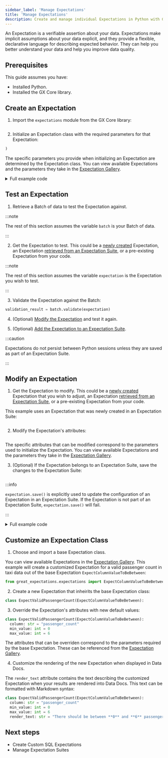 ```yaml
---
sidebar_label: 'Manage Expectations'
title: 'Manage Expectations'
description: Create and manage individual Expectations in Python with GX Core.
---
```


An Expectation is a verifiable assertion about your data. Expectations make implicit assumptions about your data explicit, and they provide a flexible, declarative language for describing expected behavior. They can help you better understand your data and help you improve data quality. 

## Prerequisites

This guide assumes you have:

- Installed Python.
- Installed the GX Core library.

## Create an Expectation

1. Import the `expectations` module from the GX Core library:
   
  ```python title="Python code" name="tests/integration/docusaurus/core/expectations/create_an_expectation.py imports"
  ```

2. Initialize an Expectation class with the required parameters for that Expectation:

  ```python title="Python code" name="tests/integration/docusaurus/core/expectations/create_an_expectation.py initialize Expectations"
)
  ```

  The specific parameters you provide when initializing an Expectation are determined by the Expectation class.  You can view available Expectations and the parameters they take in the [Expectation Gallery](https://greatexpectations.io/expectations).

<details><summary>Full example code</summary>
<p>

```python title="Python code" name="tests/integration/docusaurus/core/expectations/create_an_expectation.py full example code"
```

</p>
</details>

## Test an Expectation

<!-- TODO: Replace the sample code with snippets from example scripts under test -->

1. Retrieve a Batch of data to test the Expectation against.

  :::note
  
  The rest of this section assumes the variable `batch` is your Batch of data.

  :::

2. Get the Expectation to test.  This could be a [newly created](#create-an-expectation) Expectation, an Expectation [retrieved from an Expectation Suite](/core/expectation_suites/manage_expectation_suites.md#get-an-expectation), or a pre-existing Expectation from your code.
  
  :::note

  The rest of this section assumes the variable `expectation` is the Expectation you wish to test.

  :::

3. Validate the Expectation against the Batch:

  ```python title="Python code"
validation_result = batch.validate(expectation)
  ```

4. (Optional) [Modify the Expectation](#modify-an-expectation) and test it again.
 
5. (Optional) [Add the Expectation to an Expectation Suite](/core/expectation_suites/manage_expectation_suites.md#add-expectations-to-an-expectation-suite).
   
  :::caution 

  Expectations do not persist between Python sessions unless they are saved as part of an Expectation Suite.

  :::

## Modify an Expectation

1. Get the Expectation to modify.  This could be a [newly created](#create-an-expectation) Expectation that you wish to adjust, an Expectation [retrieved from an Expectation Suite](/core/expectation_suites/manage_expectation_suites.md#get-an-expectation), or a pre-existing Expectation from your code.  

  This example uses an Expectation that was newly created in an Expectation Suite:

  ```python title="Python code" name="core/expectations/_examples/edit_an_expectation.py get expectation"
  ```

2. Modify the Expectation's attributes:

  ```python title="Python code" name="core/expectations/_examples/edit_an_expectation.py modify attributes"
  ```

  The specific attributes that can be modified correspond to the parameters used to initialize the Expectation.  You can view available Expectations and the parameters they take in the [Expectation Gallery](https://greatexpectations.io/expectations).

3. (Optional) If the Expectation belongs to an Expectation Suite, save the changes to the Expectation Suite:

  ```python title="Python code" name="core/expectations/_examples/edit_an_expectation.py save the Expectation"
  ```

  :::info

  `expectation.save()` is explicitly used to update the configuration of an Expectation in an Expectation Suite.  If the Expectation is not part of an Expectation Suite, `expectation.save()` will fail.

  :::

<details><summary>Full example code</summary>
<p>

```python title="Python code" name="core/expectations/_examples/edit_an_expectation.py full example code
```

</p>
</details>

## Customize an Expectation Class

<!-- TODO: Replace code examples with snippets from scripts under test -->

1. Choose and import a base Expectation class.

  You can view available Expectations in the [Expectation Gallery](https://greatexpectations.io/expectations).  This example will create a customized Expectation for a valid passenger count in taxi data out of the base Expectation `ExpectColumnValueToBeBetween`:

  ```python title="Python code"
from great_expectations.expectations import ExpectColumnValueToBeBetween
  ```

2. Create a new Expectation that inheirits the base Expectation class:

 ```python title="Python code"
class ExpectValidPassengerCount(ExpectColumnValueToBeBetween):
 ```

3. Override the Expectation's attributes with new default values:

  ```python title="Python code"
class ExpectValidPassengerCount(ExpectColumnValueToBeBetween):
    column: str = "passenger_count"
    min_value: int = 0
    max_value: int = 6
  ```

  The attributes that can be overriden correspond to the parameters required by the base Expectation.  These can be referenced from the [Expectation Gallery](https://greatexpectations.io/expectations).

4. Customize the rendering of the new Expectation when displayed in Data Docs.

  The `render_text` attribute contains the text describing the customized Expectation when your results are rendered into Data Docs.  This text can be formatted with Markdown syntax:

  ```python title="Python code"
class ExpectValidPassengerCount(ExpectColumnValueToBeBetween):
    column: str = "passenger_count"
    min_value: int = 0
    max_value: int = 6
    render_text: str = "There should be between **0** and **6** passengers."
  ```

## Next steps

- Create Custom SQL Expectations
- Manage Expectation Suites